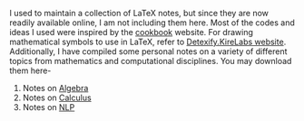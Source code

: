 I used to maintain a collection of LaTeX notes, but since they are now readily available online, I am not including them here. Most of the codes and ideas I used were inspired by the [cookbook](https://latex-cookbook.net/) website. For drawing mathematical symbols to use in LaTeX, refer to [Detexify.KireLabs website](https://detexify.kirelabs.org/classify.html). Additionally, I have compiled some personal notes on a variety of different topics from mathematics and computational disciplines. You may download them here-

1. Notes on [Algebra](\assets\pdf\notes_algebra.pdf)
2. Notes on [Calculus](\assets\pdf\notes_calculus.pdf)
3. Notes on [NLP](\assets\pdf\notes_nlp.pdf)